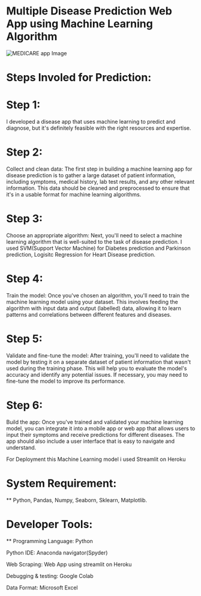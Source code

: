 # Multiple Disease Prediction Web App using Machine Learning Algorithm 

![MEDICARE app Image](https://github.com/Krithii06/Medicare-App/assets/115915867/eb6023a7-9cbc-425f-aad1-a144f0c2ebdb)


# Steps Involed for Prediction:

# Step 1: 
I developed a disease app that uses machine learning to predict and diagnose, but it's definitely feasible with the right resources and expertise.

# Step 2:
Collect and clean data: The first step in building a machine learning app for disease prediction is to gather a large dataset of patient information, including symptoms, medical history, lab test results, and any other relevant information. This data should be cleaned and preprocessed to ensure that it's in a usable format for machine learning algorithms.

# Step 3: 
Choose an appropriate algorithm: Next, you'll need to select a machine learning algorithm that is well-suited to the task of disease prediction. I used SVM(Support Vector Machine) for Diabetes prediction and Parkinson prediction, Logisitc Regression for Heart Disease prediction. 

# Step 4: 
Train the model: Once you've chosen an algorithm, you'll need to train the machine learning model using your dataset. This involves feeding the algorithm with input data and output (labelled) data, allowing it to learn patterns and correlations between different features and diseases.

# Step 5: 
Validate and fine-tune the model: After training, you'll need to validate the model by testing it on a separate dataset of patient information that wasn't used during the training phase. This will help you to evaluate the model's accuracy and identify any potential issues. If necessary, you may need to fine-tune the model to improve its performance.

# Step 6: 
Build the app: Once you've trained and validated your machine learning model, you can integrate it into a mobile app or web app that allows users to input their symptoms and receive predictions for different diseases. The app should also include a user interface that is easy to navigate and understand.

For Deployment this Machine Learning model i used  Streamlit on Heroku

# System Requirement: 

** Python, Pandas, Numpy, Seaborn, Sklearn, Matplotlib. 

# Developer Tools:

** 
Programming Language: Python 

Python IDE: Anaconda navigator(Spyder)

Web Scraping: Web App using streamlit on Heroku

Debugging & testing: Google Colab 

Data Format: Microsoft Excel 


